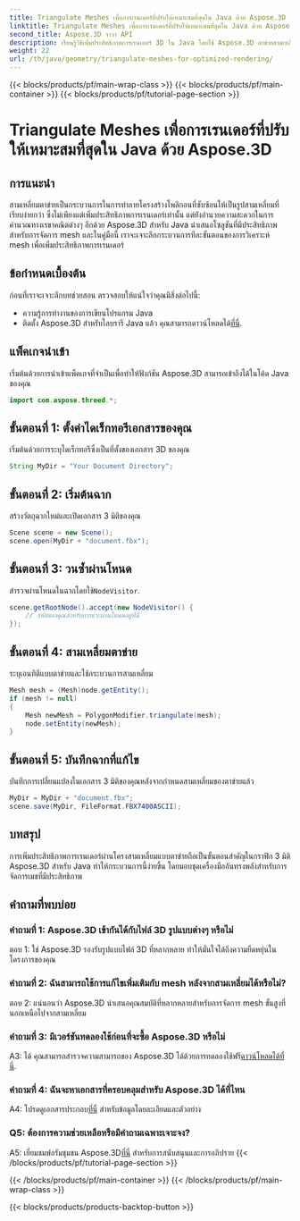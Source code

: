 ```yaml
---
title: Triangulate Meshes เพื่อการเรนเดอร์ที่ปรับให้เหมาะสมที่สุดใน Java ด้วย Aspose.3D
linktitle: Triangulate Meshes เพื่อการเรนเดอร์ที่ปรับให้เหมาะสมที่สุดใน Java ด้วย Aspose.3D
second_title: Aspose.3D จาวา API
description: เรียนรู้วิธีเพิ่มประสิทธิภาพการเรนเดอร์ 3D ใน Java โดยใช้ Aspose.3D ตาข่ายสามเหลี่ยมเพื่อประสิทธิภาพสูงสุด
weight: 22
url: /th/java/geometry/triangulate-meshes-for-optimized-rendering/
---
```


{{< blocks/products/pf/main-wrap-class >}}
{{< blocks/products/pf/main-container >}}
{{< blocks/products/pf/tutorial-page-section >}}

# Triangulate Meshes เพื่อการเรนเดอร์ที่ปรับให้เหมาะสมที่สุดใน Java ด้วย Aspose.3D

## การแนะนำ

สามเหลี่ยมตาข่ายเป็นกระบวนการในการทำลายโครงสร้างโพลิกอนที่ซับซ้อนให้เป็นรูปสามเหลี่ยมที่เรียบง่ายกว่า ซึ่งไม่เพียงแต่เพิ่มประสิทธิภาพการเรนเดอร์เท่านั้น แต่ยังอำนวยความสะดวกในการคำนวณทางเรขาคณิตต่างๆ อีกด้วย Aspose.3D สำหรับ Java นำเสนอโซลูชันที่มีประสิทธิภาพสำหรับการจัดการ mesh และในคู่มือนี้ เราจะเจาะลึกกระบวนการทีละขั้นตอนของการวิเคราะห์ mesh เพื่อเพิ่มประสิทธิภาพการเรนเดอร์

## ข้อกำหนดเบื้องต้น

ก่อนที่เราจะเจาะลึกบทช่วยสอน ตรวจสอบให้แน่ใจว่าคุณมีสิ่งต่อไปนี้:

- ความรู้การทำงานของการเขียนโปรแกรม Java
-  ติดตั้ง Aspose.3D สำหรับไลบรารี Java แล้ว คุณสามารถดาวน์โหลดได้[ที่นี่](https://releases.aspose.com/3d/java/).

## แพ็คเกจนำเข้า

เริ่มต้นด้วยการนำเข้าแพ็คเกจที่จำเป็นเพื่อทำให้ฟังก์ชัน Aspose.3D สามารถเข้าถึงได้ในโค้ด Java ของคุณ

```java
import com.aspose.threed.*;
```

## ขั้นตอนที่ 1: ตั้งค่าไดเร็กทอรีเอกสารของคุณ

เริ่มต้นด้วยการระบุไดเร็กทอรีซึ่งเป็นที่ตั้งของเอกสาร 3D ของคุณ

```java
String MyDir = "Your Document Directory";
```

## ขั้นตอนที่ 2: เริ่มต้นฉาก

สร้างวัตถุฉากใหม่และเปิดเอกสาร 3 มิติของคุณ

```java
Scene scene = new Scene();
scene.open(MyDir + "document.fbx");
```

## ขั้นตอนที่ 3: วนซ้ำผ่านโหนด

 สำรวจผ่านโหนดในฉากโดยใช้`NodeVisitor`.

```java
scene.getRootNode().accept(new NodeVisitor() {
    // รหัสของคุณสำหรับการแวะผ่านโหนดอยู่ที่นี่
});
```

## ขั้นตอนที่ 4: สามเหลี่ยมตาข่าย

ระบุเอนทิตีแบบตาข่ายและใช้กระบวนการสามเหลี่ยม

```java
Mesh mesh = (Mesh)node.getEntity();
if (mesh != null)
{
    Mesh newMesh = PolygonModifier.triangulate(mesh);
    node.setEntity(newMesh);
}
```

## ขั้นตอนที่ 5: บันทึกฉากที่แก้ไข

บันทึกการเปลี่ยนแปลงในเอกสาร 3 มิติของคุณหลังจากกำหนดสามเหลี่ยมของตาข่ายแล้ว

```java
MyDir = MyDir + "document.fbx";
scene.save(MyDir, FileFormat.FBX7400ASCII);
```

## บทสรุป

การเพิ่มประสิทธิภาพการเรนเดอร์ผ่านโครงสามเหลี่ยมแบบตาข่ายถือเป็นขั้นตอนสำคัญในกราฟิก 3 มิติ Aspose.3D สำหรับ Java ทำให้กระบวนการนี้ง่ายขึ้น โดยมอบชุดเครื่องมืออันทรงพลังสำหรับการจัดการเมชที่มีประสิทธิภาพ

## คำถามที่พบบ่อย

### คำถามที่ 1: Aspose.3D เข้ากันได้กับไฟล์ 3D รูปแบบต่างๆ หรือไม่

ตอบ 1: ใช่ Aspose.3D รองรับรูปแบบไฟล์ 3D ที่หลากหลาย ทำให้มั่นใจได้ถึงความยืดหยุ่นในโครงการของคุณ

### คำถามที่ 2: ฉันสามารถใช้การแก้ไขเพิ่มเติมกับ mesh หลังจากสามเหลี่ยมได้หรือไม่?

ตอบ 2: แน่นอนว่า Aspose.3D นำเสนอคุณสมบัติที่หลากหลายสำหรับการจัดการ mesh ขั้นสูงที่นอกเหนือไปจากสามเหลี่ยม

### คำถามที่ 3: มีเวอร์ชันทดลองใช้ก่อนที่จะซื้อ Aspose.3D หรือไม่

 A3: ได้ คุณสามารถสำรวจความสามารถของ Aspose.3D ได้ด้วยการทดลองใช้ฟรี[ดาวน์โหลดได้ที่นี่](https://releases.aspose.com/).

### คำถามที่ 4: ฉันจะหาเอกสารที่ครอบคลุมสำหรับ Aspose.3D ได้ที่ไหน

 A4: โปรดดูเอกสารประกอบ[ที่นี่](https://reference.aspose.com/3d/java/) สำหรับข้อมูลโดยละเอียดและตัวอย่าง

### Q5: ต้องการความช่วยเหลือหรือมีคำถามเฉพาะเจาะจง?

 A5: เยี่ยมชมฟอรัมชุมชน Aspose.3D[ที่นี่](https://forum.aspose.com/c/3d/18) สำหรับการสนับสนุนและการอภิปราย
{{< /blocks/products/pf/tutorial-page-section >}}

{{< /blocks/products/pf/main-container >}}
{{< /blocks/products/pf/main-wrap-class >}}

{{< blocks/products/products-backtop-button >}}
